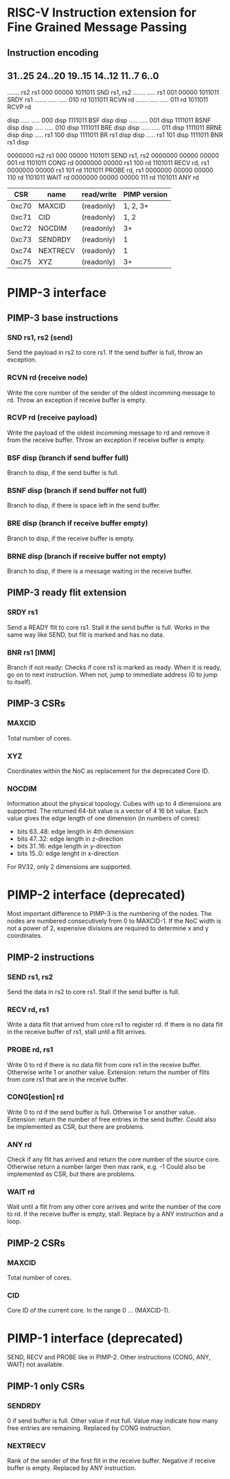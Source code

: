 RISC-V Instruction extension for Fine Grained Message Passing
=============================================================



Instruction encoding
--------------------


31..25  24..20  19..15  14..12  11..7   6..0
--------------------------------------------------------------------
....... rs2     rs1     000     00000   1011011         SND rs1, rs2
....... .....   rs1     001     00000   1011011         SRDY rs1
....... .....   .....   010     rd      1011011         RCVN rd
....... .....   .....   011     rd      1011011         RCVP rd

disp    .....   .....   000     disp    1111011         BSF disp
disp    .....   .....   001     disp    1111011         BSNF disp
disp    .....   .....   010     disp    1111011         BRE disp
disp    .....   .....   011     disp    1111011         BRNE disp
disp    .....   rs1     100     disp    1111011         BR rs1 disp
disp    .....   rs1     101     disp    1111011         BNR rs1 disp


0000000 rs2     rs1     000     00000   1101011         SEND rs1, rs2
0000000 00000   00000   001     rd      1101011         CONG rd
0000000 00000   rs1     100     rd      1101011         RECV rd, rs1
0000000 00000   rs1     101     rd      1101011         PROBE rd, rs1
0000000 00000   00000   110     rd      1101011         WAIT rd
0000000 00000   00000   111     rd      1101011         ANY rd



| CSR   | name          | read/write | PIMP version |
| ----- |-------------- | ---------- | ------------ |
| 0xc70 | MAXCID        | (readonly) | 1, 2, 3+     |
| 0xc71 | CID           | (readonly) | 1, 2         |
| 0xc72 | NOCDIM        | (readonly) |       3+     |
| 0xc73 | SENDRDY       | (readonly) | 1            |
| 0xc74 | NEXTRECV      | (readonly) | 1            |
| 0xc75 | XYZ           | (readonly) |       3+     |





PIMP-3 interface
================


PIMP-3 base instructions
------------------------

### SND rs1, rs2 (send)
Send the payload in rs2 to core rs1. If the send buffer is full, throw an
exception.

### RCVN rd (receive node)
Write the core number of the sender of the oldest incomming message to rd.
Throw an exception if receive buffer is empty.

### RCVP rd (receive payload)
Write the payload of the oldest incomming message to rd and remove it from the
receive buffer. Throw an exception if receive buffer is empty.

### BSF disp (branch if send buffer full)
Branch to disp, if the send buffer is full.

### BSNF disp (branch if send buffer not full)
Branch to disp, if there is space left in the send buffer.

### BRE disp (branch if receive buffer empty)
Branch to disp, if the receive buffer is empty.

### BRNE disp (branch if receive buffer not empty)
Branch to disp, if there is a message waiting in the receive buffer.



PIMP-3 ready flit extension
---------------------------

### SRDY rs1
Send a READY flit to core rs1. Stall it the send buffer is full.
Works in the same way like SEND, but flit is marked and has no data.

### BNR rs1 [IMM]
Branch if not ready: Checks if core rs1 is marked as ready.
When it is ready, go on to next instruction.
When not, jump to immediate address (0 to jump to itself).



PIMP-3 CSRs
-----------

### MAXCID
Total number of cores.

### XYZ
Coordinates within the NoC as replacement for the deprecated Core ID.

### NOCDIM
Information about the physical topology. Cubes with up to 4 dimensions are 
supported. The returned 64-bit value is a vector of 4 16 bit value. Each value
gives the edge length of one dimension (in numbers of cores):

  * bits 63..48: edge length in 4th dimension
  * bits 47..32: edge length in z-direction
  * bits 31..16: edge length  in y-direction
  * bits 15..0: edge lenght in x-direction

For RV32, only 2 dimensions are supported.








PIMP-2 interface (deprecated)
=============================

Most important difference to PIMP-3 is the numbering of the nodes. The nodes
are numbered consecutively from 0 to MAXCID-1. If the NoC width is not a power
of 2, expensive divisions are required to determine x and y coordinates.


PIMP-2 instructions
-------------------

### SEND rs1, rs2 
Send the data in rs2 to core rs1. Stall if the send buffer is full.

### RECV rd, rs1
Write a data flit that arrived from core rs1 to register rd. If there is no
data flit in the receive buffer of rs1, stall until a flit arrives.

### PROBE rd, rs1
Write 0 to rd if there is no data flit from core rs1 in the receive buffer.
Otherwise write 1 or another value. Extension: return the number of flits from
core rs1 that are in the receive buffer.

### CONG[estion] rd
Write 0 to rd if the send buffer is full. Otherwise 1 or another value.
Extension: return the number of free entries in the send buffer.
Could also be implemented as CSR, but there are problems.

### ANY rd
Check if any flit has arrived and return the core number of the source core.
Otherwise return a number larger then max rank, e.g. -1
Could also be implemented as CSR, but there are problems.

### WAIT rd
Wait until a flit from any other core arrives and write the number of the core
to rd. If the receive buffer is empty, stall.
Replace by a ANY instruction and a loop.



PIMP-2 CSRs
-----------

### MAXCID
Total number of cores.

### CID
Core ID of the current core. In the range 0 ... (MAXCID-1).






PIMP-1 interface (deprecated)
=============================

SEND, RECV and PROBE like in PIMP-2. Other instructions (CONG, ANY, WAIT) not available.

PIMP-1 only CSRs
----------------

### SENDRDY
0 if send buffer is full. Other value if not full. Value may indicate how many
free entries are remaining.
Replaced by CONG instruction.

### NEXTRECV
Rank of the sender of the first flit in the receive buffer. 
Negative if receive buffer is empty.
Replaced by ANY instruction.

